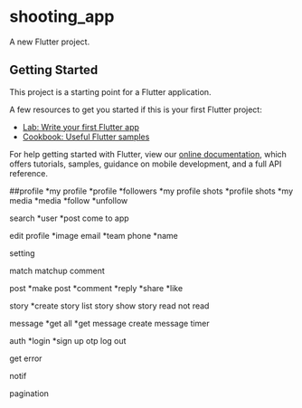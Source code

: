 # shooting_app

A new Flutter project.

## Getting Started

This project is a starting point for a Flutter application.

A few resources to get you started if this is your first Flutter project:

- [Lab: Write your first Flutter app](https://flutter.dev/docs/get-started/codelab)
- [Cookbook: Useful Flutter samples](https://flutter.dev/docs/cookbook)

For help getting started with Flutter, view our
[online documentation](https://flutter.dev/docs), which offers tutorials,
samples, guidance on mobile development, and a full API reference.


##profile
*my profile
*profile
*followers
*my profile shots
*profile shots
*my media
*media
*follow
*unfollow

search
*user
*post
come to app

edit profile
*image
email
*team
phone
*name

setting

match
matchup comment

post
*make post
*comment
*reply
*share
*like


story
*create
story list
story show
story read not read

message
*get all
*get message
create message
timer

auth
*login
*sign up
otp
log out

get error

notif


pagination



